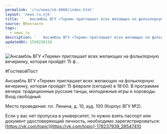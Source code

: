 ```yaml
---
permalink: '/ru/news/vk-6060/index.html'
layout: 'news.ru.njk'
title: '   Ансамбль ВГУ «Терем» приглашает всех желающих на фольклорную вечеринку, которая пройдёт 15 ф…'
source: ВКонтакте
tags:
  - news_ru
description: '   Ансамбль ВГУ «Терем» приглашает всех желающих на фольклорную вечеринку, которая пройдёт 15 ф…'
updatedAt: 1550236110
---
```

![   Ансамбль ВГУ «Терем» приглашает всех желающих на фольклорную вечеринку, которая пройдёт 15 ф…](https://sun9-70.userapi.com/impf/c845324/v845324065/1add45/WMfbUoVbRd4.jpg?size=960x480&quality=96&proxy=1&sign=28a5a7d82e360b2fb232699bd4544a2d&c_uniq_tag=wrUybZ282h0v6snrRGFNaEmgo0Y7qGzZdoTaIoGcKoA&type=album)

#ГостевойПост

Ансамбль ВГУ «Терем» приглашает всех желающих на фольклорную вечеринку, которая пройдёт 15 февраля (сегодня) в 18:00. В программе вечера: традиционные русские танцы, молодежные игры и хороводы. Вход свободный.

Место проведения: пл. Ленина, д. 10, ауд. 100 (Корпус ВГУ №2).

Если у вас нет пропуска в университет, то нужно взять паспорт или документ удостоверяющий личность, необходимо зарегистрироваться:
[https://vk.com/topic](https://vk.com/topic)-178237939_39547410
